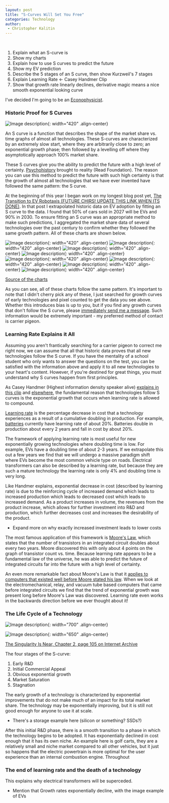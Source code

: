 ```yaml
---
layout: post
title: "S-Curves Will Set You Free"
categories: Technology
author:
 - Christopher Kalitin
---
```

<head>
    <meta property="og:image" content="{{site.url}}/assets/images/to-teach-engineering/Rocket.jpg">
</head>

1. Explain what an S-curve is
2. Show my charts
3. Explain how to use S curves to predict the future
4. Show my EV prediction
5. Describe the 5 stages of an S curve, then show Kurzweil's 7 stages
6. Explain Learning Rate <- Casey Handmer Clip
7. Show that growth rate linearly declines, derivative magic means a nice smooth exponential looking curve

I've decided I'm going to be an <a href="https://x.com/Andercot/status/1855046549015052624">Econophysicist</a>.

### <b>Historic Proof for S Curves</b>

![Image description]({{site.url}}/assets/images/s-curve-examples/s-curve.png){: width="420" .align-center}

An S curve is a function that describes the shape of the market share vs. time graphs of almost all technologies. These S-curves are characterized by an extremely slow start, where they are arbitrarily close to zero; an exponential growth phase; then followed by a levelling off where they asymptotically approach 100% market share.

These S curves give you the ability to predict the future with a high level of certainty. <a href="https://asimov.fandom.com/wiki/Psychohistory">Psychohistory</a> brought to reality (Read Foundation). The reason you can use this method to predict the future with such high certainty is that the growth of almost all technologies that we have ever invented have followed the same pattern: the S curve.

At the beginning of this year I began work on my longest blog post yet, <a href="https://ckalitin.github.io/technology/1961/04/12/transition-to-robotaxis.html">The Transition to EV Robotaxis (FUTURE CHIRS! UPDATE THIS LINK WHEN ITS DONE)</a>. In that post I extrapolated historic data on EV adoption by fitting an S curve to the data. I found that 50% of cars sold in 2027 will be EVs and 90% in 2030. To ensure fitting an S curve was an appropriate method to make such predictions, I aggregated the market share data of several technologies over the past century to confirm whether they followed the same growth pattern. All of these charts are shown below.

![Image description]({{site.url}}/assets/images/s-curve-examples/Chart-AMRadio.jpg){: width="420" .align-center}
![Image description]({{site.url}}/assets/images/s-curve-examples/Chart-TV.jpg){: width="420" .align-center}
![Image description]({{site.url}}/assets/images/s-curve-examples/Chart-ColorTV.jpg){: width="420" .align-center}
![Image description]({{site.url}}/assets/images/s-curve-examples/Chart-USHouseholdColourTV.jpg){: width="420" .align-center}
![Image description]({{site.url}}/assets/images/s-curve-examples/Chart-DisealLocomotives.jpg){: width="420" .align-center}
![Image description]({{site.url}}/assets/images/s-curve-examples/Chart-Internet.jpg){: width="420" .align-center}
![Image description]({{site.url}}/assets/images/s-curve-examples/Chart-MobileInternet.jpg){: width="420" .align-center}
![Image description]({{site.url}}/assets/images/s-curve-examples/Chart-EVMarketShare.jpg){: width="420" .align-center}

<a href="https://docs.google.com/spreadsheets/d/1jXpCkFLl7Gyy0wmI-rIuWAXR_NwLOPIjxLCfmX2XnO0/edit?usp=sharing">Source of the charts</a>

As you can see, all of these charts follow the same pattern. It's important to note that I didn't cherry pick any of these, I just searched for growth curves of early technologies and pixel counted to get the data you see above. Whether this introduces bias is up to you, but if you find any growth curves that don't follow the S curve, please <a href="https://x.com/CKalitin">immediately send me a message</a>. Such information would be extremely important - my preferred method of contact is carrier pigeon.

### <b>Learning Rate Explains it All</b>

Assuming you aren't frantically searching for a carrier pigeon to correct me right now, we can assume that all that historic data proves that all new technologies follow the S curve. If you have the mentality of a school student who only wants to answer the questions on the test, you can be satisfied with the information above and apply it to all new technologies to your heart's content. However, if you're destined for great things, you must understand why S curves happen from first principles.

As Casey Handmer (Highest information density speaker alive) <a href="https://youtu.be/ekEdq6PhC0Q?si=Verot8watOdSoCzD&t=551">explains in this clip</a> and <a href="https://caseyhandmer.wordpress.com/">elsewhere</a>, the fundamental reason that technologies follow S curves is the exponential growth that occurs when learning rate is allowed to compound. 

<a href="https://www.investopedia.com/terms/l/learning-curve.asp">Learning rate</a> is the percentage decrease in cost that a technology experiences as a result of a cumulative doubling in production. For example, <a href="https://www.pv-magazine.com/2021/03/29/battery-costs-have-fallen-97-since-1991-claim-mit-researchers/">batteries</a> currently have learning rate of about 20%. Batteries double in production about every 2 years and fall in cost by about 20%. 

The framework of applying learning rate is most useful for new exponentially growing technologies where doubling time is low. For example, EVs have a doubling time of about 2-3 years. If we extrapolate this out a few years we find that we will undergo a massive paradigm shift where EVs become the most common vehicle type on roads. Electrical transformers can also be described by a learning rate, but because they are such a mature technology the learning rate is only 4% and doubling time is very long.

Like Handmer explains, exponential decrease in cost (described by learning rate) is due to the reinforcing cycle of increased demand which leads to increased production which leads to decreased cost which leads to increased demand. As a product increases in volume, the revenues from the product increase, which allows for further investment into R&D and production, which further decreases cost and increases the desirability of the product.

- Expand more on why exactly increased investment leads to lower costs

The most famous application of this framework is <a href="https://en.wikipedia.org/wiki/Moore%27s_law">Moore's Law</a>, which states that the number of transistors in an integrated circuit doubles about every two years. Moore discovered this with only about 4 points on the graph of transistor count vs. time. Because learning rate appears to be a fundamental law of the universe, he was able to predict the future of integrated circuits far into the future with a high level of certainty.

An even more remarkable fact about Moore's Law is that it <a href="https://youtu.be/pacRs6wYjOk?si=zAYlS3fUxVYJRfOf&t=2649">applies to computers that existed well before Moore stated his law</a>. When we look at the electromechanical, relay, and vacuum tube based computers that came before integrated circuits we find that the trend of exponential growth was present long before Moore's Law was discovered. Learning rate even works in the backwards direction before we ever thought about it!

### <b>The Life Cycle of a Technology</b>

![Image description]({{site.url}}/assets/images/s-curve-examples/Kurzweil-Notes-Screenshot.jpg){: width="700" .align-center}  

![Image description]({{site.url}}/assets/images/s-curve-examples/Kurzweil-Screenshot.jpg){: width="650" .align-center}  

<a href="https://archive.org/details/kurzweil-ray-the-singularity-is-near/page/n105/mode/1up">The Singularity Is Near, Chapter 2, page 105 on Internet Archive</a>

The four stages of the S-curve:
1. Early R&D
2. Initial Commercial Appeal
3. Obvious exponential growth
4. Market Saturation
5. Stagnation

The early growth of a technology is characterized by exponential improvements that do not make much of an impact for its total market share. The technology may be exponentially improving, but it is still not good enough for anyone to use it at scale. 
- There's a storage example here (silicon or something? SSDs?)

After this initial R&D phase, there is a smooth transition to a phase in which the technology begins to be adopted. It has exponentially declined in cost enough that it has its own niche. An example here is golf carts, they are a relatively small and niche market compared to all other vehicles, but it just so happens that the electric powertrain is more optimal for the user experience than an internal combustion engine. Throughout

### <b>The end of learning rate and the death of a technology</b>

This explains why electrical transformers will be superceded.

- Mention that Growth rates exponentially decline, with the image example of EVs
